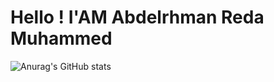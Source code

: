 #   <cr     />Hello ! I'AM Abdelrhman Reda Muhammed


![Anurag's GitHub stats](https://github-readme-stats.vercel.app/apiAbdelrhmanReda17anuraghazra&show_icons=true&theme=radical)
